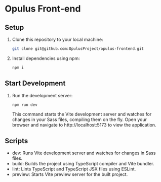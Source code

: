 # Opulus Front-end

## Setup

1. Clone this repository to your local machine:

   ```bash
   git clone git@github.com:OpulusProject/opulus-frontend.git
   ```

2. Install dependencies using npm:

   ```bash
   npm i
   ```

## Start Development

1. Run the development server:
   ```bash
   npm run dev
   ```
   This command starts the Vite development server and watches for changes in your Sass files, compiling them on the fly.
   Open your browser and navigate to http://localhost:5173 to view the application.

## Scripts

- dev: Runs Vite development server and watches for changes in Sass files.
- build: Builds the project using TypeScript compiler and Vite bundler.
- lint: Lints TypeScript and TypeScript JSX files using ESLint.
- preview: Starts Vite preview server for the built project.
